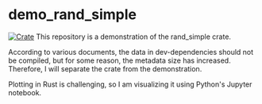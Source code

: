 # demo_rand_simple
[![Crate](https://img.shields.io/crates/v/rand_simple.svg)](https://crates.io/crates/rand_simple)
This repository is a demonstration of the rand_simple crate.

According to various documents, the data in dev-dependencies should not be compiled, but for some reason, the metadata size has increased. Therefore, I will separate the crate from the demonstration.

Plotting in Rust is challenging, so I am visualizing it using Python's Jupyter notebook.

